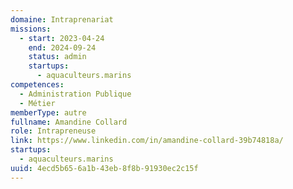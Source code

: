 ```yaml
---
domaine: Intraprenariat
missions:
  - start: 2023-04-24
    end: 2024-09-24
    status: admin
    startups:
      - aquaculteurs.marins
competences:
  - Administration Publique
  - Métier
memberType: autre
fullname: Amandine Collard
role: Intrapreneuse
link: https://www.linkedin.com/in/amandine-collard-39b74818a/
startups:
  - aquaculteurs.marins
uuid: 4ecd5b65-6a1b-43eb-8f8b-91930ec2c15f
---
```

